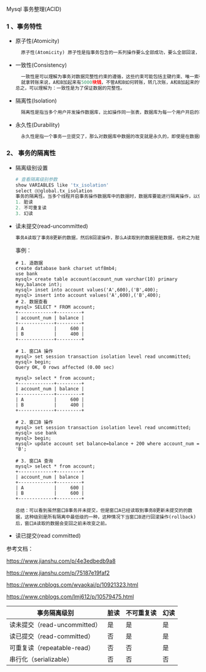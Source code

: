 Mysql 事务整理(ACID)

### 1 、事务特性

* 原子性(Atomicity)

  ~~~python
    原子性(Atomicity) 原子性是指事务包含的一系列操作要么全部成功，要么全部回滚，不存在部分成功或者部分回滚，是一个不可分割的操作整体
  ~~~

* 一致性(Consistency)

  ~~~python
    一致性是可以理解为事务对数据完整性约束的遵循，这些约束可能包括主键约束、唯一索引约束、外键约束等等。事务执行前后，数据都是合法的状态，不会违背任何的数据完整性。
    就拿转账来说，A和B加起来有5000块钱，不管A和B如何转账，转几次账，A和B加起来的钱永远都是5000块。
  总之，可以理解为：一致性是为了保证数据的完整性。
  ~~~

* 隔离性(Isolation)

  ~~~python
    隔离性是指当多个用户并发操作数据库，比如操作同一张表，数据库为每一个用户开启的事务，不能被其他的事务所干扰或者影响，事务之间是彼此独立的
  ~~~

* 永久性(Durability)

  ~~~python
    永久性是指一个事务一旦提交了，那么对数据库中数据的改变就是永久的，即使是在数据库发生故障时，也不会丢失事务提交的数据
  ~~~

### 2、 事务的隔离性

* 隔离级别设置

  ~~~python
  # 查看隔离级别参数
  show VARIABLES like 'tx_isolation' 
  select @@global.tx_isolation
  事务的隔离性。当多个线程开启事务操作数据库中的数据时，数据库要能进行隔离操作，以保证各个线程获取数据的准确性; 如果不考虑事务的隔离性，会发生以下几个问题;
  1. 脏读
  2. 不可重复读
  3. 幻读
  ~~~

* 读未提交(read-uncommitted) 

  ~~~python
  事务A读取了事务B更新的数据，然后B回滚操作，那么A读取到的数据是脏数据，也称之为脏读。
  ~~~

  事例：

  ~~~mysql
  # 1. 造数据
  create database bank charset utf8mb4;
  use bank
  mysql> create table account(account_num varchar(10) primary key,balance int);
  mysql> inset into account values('A',600),('B',400);
  mysql> insert into account values('A',600),('B',400);
  # 2. 数据查看
  mysql> SELECT * FROM account;
  +-------------+---------+
  | account_num | balance |
  +-------------+---------+
  | A           |     600 |
  | B           |     400 |
  +-------------+---------+
  
  ~~~

  ~~~mysql
  # 1. 窗口A 操作
  mysql> set session transaction isolation level read uncommitted;
  mysql> begin;
  Query OK, 0 rows affected (0.00 sec)
  
  mysql> select * from account;
  +-------------+---------+
  | account_num | balance |
  +-------------+---------+
  | A           |     600 |
  | B           |     400 |
  +-------------+---------+
  
  # 2. 窗口B 操作
  mysql> set session transaction isolation level read uncommitted;
  mysql> use bank
  mysql> begin;
  mysql> update account set balance=balance + 200 where account_num = 'B';
  
  # 3. 窗口A 查询
  mysql> select * from account;
  +-------------+---------+
  | account_num | balance |
  +-------------+---------+
  | A           |     600 |
  | B           |     600 |
  +-------------+---------+
  
  总结：可以看到虽然窗口B事务并未提交，但是窗口A已经读取到事务B更新未提交的的数据，这种级别是所有隔离中最低级的一种，这种情况下当窗口B进行回滚操作(rollback)后，窗口A读取的数据会变回之前未改变之前。
  
  ~~~

* 读已提交(read committed)















参考文档：

https://www.jianshu.com/p/4e3edbedb9a8

https://www.jianshu.com/p/75187e19faf2

https://www.cnblogs.com/wyaokai/p/10921323.html

https://www.cnblogs.com/lmj612/p/10579475.html



| 事务隔离级别                 | 脏读 | 不可重复读 | 幻读 |
| ---------------------------- | ---- | ---------- | ---- |
| 读未提交（read-uncommitted） | 是   | 是         | 是   |
| 读已提交（read-committed）   | 否   | 是         | 是   |
| 可重复读（repeatable-read）  | 否   | 否         | 是   |
| 串行化（serializable）       | 否   | 否         | 否   |

